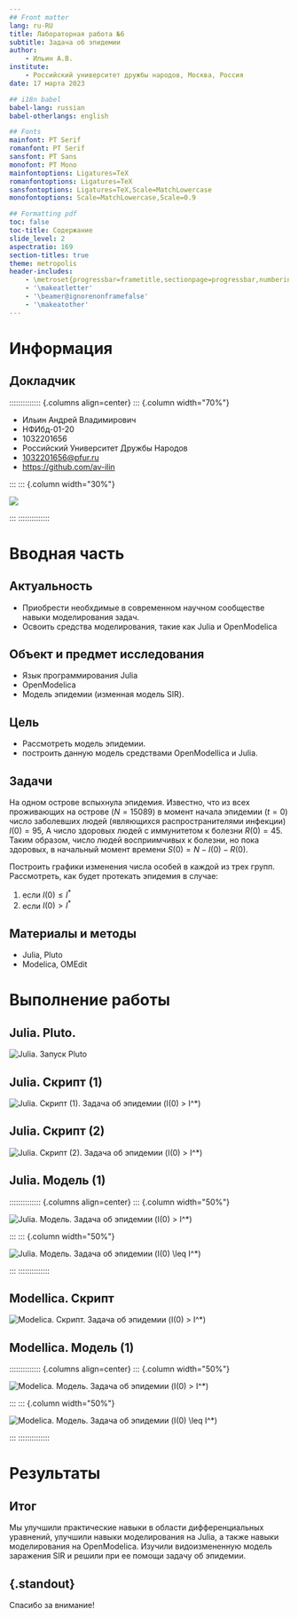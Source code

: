 ```yaml
---
## Front matter
lang: ru-RU
title: Лабораторная работа №6
subtitle: Задача об эпидемии
author:
    - Ильин А.В.
institute:
    - Российский университет дружбы народов, Москва, Россия
date: 17 марта 2023

## i18n babel
babel-lang: russian
babel-otherlangs: english

## Fonts
mainfont: PT Serif
romanfont: PT Serif
sansfont: PT Sans
monofont: PT Mono
mainfontoptions: Ligatures=TeX
romanfontoptions: Ligatures=TeX
sansfontoptions: Ligatures=TeX,Scale=MatchLowercase
monofontoptions: Scale=MatchLowercase,Scale=0.9

## Formatting pdf
toc: false
toc-title: Содержание
slide_level: 2
aspectratio: 169
section-titles: true
theme: metropolis
header-includes:
    - \metroset{progressbar=frametitle,sectionpage=progressbar,numbering=fraction}
    - '\makeatletter'
    - '\beamer@ignorenonframefalse'
    - '\makeatother'
---
```


# Информация

## Докладчик

:::::::::::::: {.columns align=center}
::: {.column width="70%"}

-   Ильин Андрей Владимирович
-   НФИбд-01-20
-   1032201656
-   Российский Университет Дружбы Народов
-   [1032201656@pfur.ru](mailto:1032201656@pfur.ru)
-   <https://github.com/av-ilin>

:::
::: {.column width="30%"}

![](./image/avilin.jpg)

:::
::::::::::::::

# Вводная часть

## Актуальность

-   Приобрести необхдимые в современном научном сообществе навыки моделирования задач.
-   Освоить средства моделирования, такие как Julia и OpenModelica

## Объект и предмет исследования

-   Язык программирования Julia
-   OpenModelica
-   Модель эпидемии (изменная модель SIR).

## Цель

-   Рассмотреть модель эпидемии.
-   построить данную модель средствами OpenModellica и Julia.

## Задачи

На одном острове вспыхнула эпидемия. Известно, что из всех проживающих на острове ($N=15089$) в момент начала эпидемии ($t=0$) число заболевших людей (являющихся распространителями инфекции) $I(0)=95$, А число здоровых людей с иммунитетом к болезни $R(0)=45$. Таким образом, число людей восприимчивых к болезни, но пока здоровых, в начальный момент времени $S(0)=N-I(0)- R(0)$.

Построить графики изменения числа особей в каждой из трех групп. Рассмотреть, как будет протекать эпидемия в случае:

1. если $I(0) \leq I^*$
2. если $I(0) > I^*$

## Материалы и методы

-   Julia, Pluto
-   Modelica, OMEdit

# Выполнение работы

## Julia. Pluto.

![Julia. Запуск Pluto](image/01.png)

## Julia. Cкрипт (1)

![Julia. Скрипт (1). Задача об эпидемии ($I(0) > I^*$)](image/02.png)

## Julia. Cкрипт (2)

![Julia. Скрипт (2). Задача об эпидемии ($I(0) > I^*$)](image/03.png)

## Julia. Модель (1)

:::::::::::::: {.columns align=center}
::: {.column width="50%"}

![Julia. Модель. Задача об эпидемии ($I(0) > I^*$)](image/JL.lab06-01.png)

:::
::: {.column width="50%"}

![Julia. Модель. Задача об эпидемии ($I(0) \leq I^*$)](image/JL.lab06-02.png)

:::
::::::::::::::

## Modellica. Cкрипт

![Modelica. Скрипт. Задача об эпидемии ($I(0) > I^*$)](image/05.png)

## Modellica. Модель (1)

:::::::::::::: {.columns align=center}
::: {.column width="50%"}

![Modelica. Модель. Задача об эпидемии ($I(0) > I^*$)](image/MO.lab06-01.png)

:::
::: {.column width="50%"}

![Modelica. Модель. Задача об эпидемии ($I(0) \leq I^*$)](image/MO.lab06-02.png)

:::
::::::::::::::

# Результаты

## Итог

Мы улучшили практические навыки в области дифференциальных уравнений, улучшили навыки моделирования на Julia, а также навыки моделирования на OpenModelica. Изучили видоизмененную модель заражения SIR и решили при ее помощи задачу об эпидемии.

## {.standout}

Спасибо за внимание!
